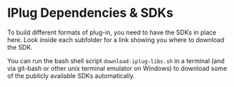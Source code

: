 # IPlug Dependencies & SDKs

To build different formats of plug-in, you need to have the SDKs in place here. Look inside each subfolder for a link showing you where to download the SDK.

You can run the bash shell script ```download-iplug-libs.sh``` in a terminal (and via git-bash or other unix terminal emulator on Windows) to download some of the publicly available SDKs automatically.
